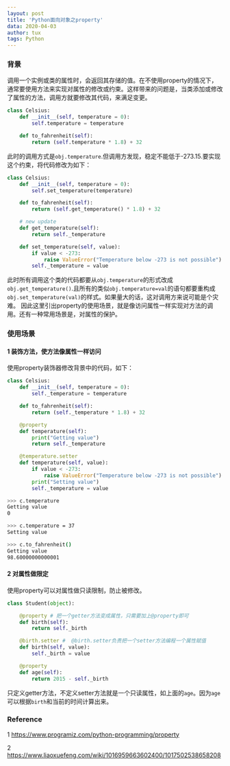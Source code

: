 ```yaml
---
layout: post
title: 'Python面向对象之property'
data: 2020-04-03
author: tux
tags: Python
---
```


### 背景

调用一个实例或类的属性时，会返回其存储的值。在不使用property的情况下，通常要使用方法来实现对属性的修改或约束。这样带来的问题是，当类添加或修改了属性的方法，调用方就要修改其代码，来满足变更。
```python
class Celsius:
    def __init__(self, temperature = 0):
        self.temperature = temperature

    def to_fahrenheit(self):
        return (self.temperature * 1.8) + 32
```
此时的调用方式是`obj.temperature`.但调用方发现，稳定不能低于-273.15.要实现这个约束，将代码修改为如下：
```python
class Celsius:
    def __init__(self, temperature = 0):
        self.set_temperature(temperature)

    def to_fahrenheit(self):
        return (self.get_temperature() * 1.8) + 32

    # new update
    def get_temperature(self):
        return self._temperature

    def set_temperature(self, value):
        if value < -273:
            raise ValueError("Temperature below -273 is not possible")
        self._temperature = value
```
此时所有调用这个类的代码都要从`obj.temperature`的形式改成`obj.get_temperature()`.且所有的类似`obj.temperature=val`的语句都要重构成`obj.set_temperature(val)`的样式。如果量大的话，这对调用方来说可能是个灾难。
因此这里引出property的使用场景，就是像访问属性一样实现对方法的调用。还有一种常用场景是，对属性的保护。

### 使用场景

#### 1 装饰方法，使方法像属性一样访问

使用property装饰器修改背景中的代码，如下：
```python
class Celsius:
    def __init__(self, temperature = 0):
        self._temperature = temperature

    def to_fahrenheit(self):
        return (self._temperature * 1.8) + 32

    @property
    def temperature(self):
        print("Getting value")
        return self._temperature

    @temperature.setter
    def temperature(self, value):
        if value < -273:
            raise ValueError("Temperature below -273 is not possible")
        print("Setting value")
        self._temperature = value
```
```bash
>>> c.temperature
Getting value
0

>>> c.temperature = 37
Setting value

>>> c.to_fahrenheit()
Getting value
98.60000000000001
```

#### 2 对属性做限定

使用property可以对属性做只读限制，防止被修改。

```python
class Student(object):

    @property # 把一个getter方法变成属性，只需要加上@property即可
    def birth(self):
        return self._birth

    @birth.setter #  @birth.setter负责把一个setter方法编程一个属性赋值
    def birth(self, value):
        self._birth = value

    @property
    def age(self):
        return 2015 - self._birth
```
只定义getter方法，不定义setter方法就是一个只读属性，如上面的`age`。因为`age`可以根据`birth`和当前的时间计算出来。

### Reference

1 https://www.programiz.com/python-programming/property

2 https://www.liaoxuefeng.com/wiki/1016959663602400/1017502538658208




